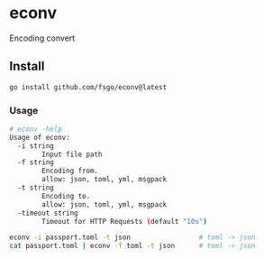 # econv
Encoding convert


## Install
```bash
go install github.com/fsgo/econv@latest
```

### Usage
```bash
# econv -help
Usage of econv:
  -i string
    	Input file path
  -f string
    	Encoding from.
    	allow: json, toml, yml, msgpack
  -t string
    	Encoding to.
    	allow: json, toml, yml, msgpack
  -timeout string
    	Timeout for HTTP Requests (default "10s")
```

```bash
econv -i passport.toml -t json                 # toml -> json
cat passport.toml | econv -f toml -t json      # toml -> json
```
